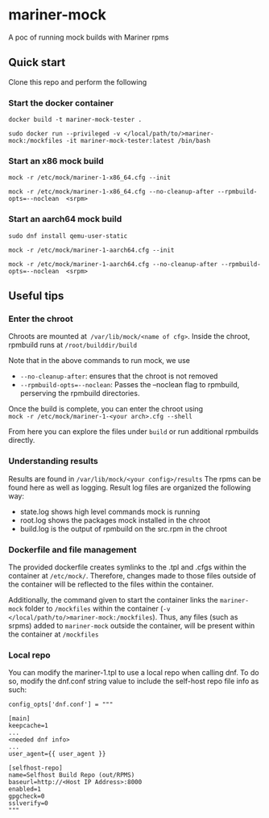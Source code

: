 # mariner-mock
A poc of running mock builds with Mariner rpms

## Quick start
Clone this repo and perform the following

### Start the docker container

`docker build -t mariner-mock-tester . `

`sudo docker run --privileged -v </local/path/to/>mariner-mock:/mockfiles -it mariner-mock-tester:latest /bin/bash` 

### Start an x86 mock build
`mock -r /etc/mock/mariner-1-x86_64.cfg --init `

`mock -r /etc/mock/mariner-1-x86_64.cfg --no-cleanup-after --rpmbuild-opts=--noclean  <srpm>`

### Start an aarch64 mock build
`sudo dnf install qemu-user-static`

`mock -r /etc/mock/mariner-1-aarch64.cfg --init`

`mock -r /etc/mock/mariner-1-aarch64.cfg --no-cleanup-after --rpmbuild-opts=--noclean  <srpm>`

## Useful tips
### Enter the chroot
Chroots are mounted at` /var/lib/mock/<name of cfg>`. Inside the chroot, rpmbuild runs at `/root/builddir/build ` 

Note that in the above commands to run mock, we use
- `--no-cleanup-after`: ensures that the chroot is not removed  
- `--rpmbuild-opts=--noclean`: Passes the –noclean flag to rpmbuild, perserving the rpmbuild directories.  
 
Once the build is complete, you can enter the chroot using  
`mock -r /etc/mock/mariner-1-<your arch>.cfg --shell `

From here you can explore the files under `build` or run additional rpmbuilds directly. 
  
### Understanding results
Results are found in `/var/lib/mock/<your config>/results`
The rpms can be found here as well as logging.
Result log files are organized the following way:
- state.log shows high level commands mock is running 
- root.log shows the packages mock installed in the chroot  
- build.log is the output of rpmbuild on the src.rpm in the chroot

### Dockerfile and file management
The provided dockerfile creates symlinks to the .tpl and .cfgs within the container at `/etc/mock/`. Therefore, changes made to those files outside of the container will be reflected to the files within the container.

Additionally, the command given to start the container links the `mariner-mock` folder to `/mockfiles` within the container (`-v </local/path/to/>mariner-mock:/mockfiles`). Thus, any files (such as srpms) added to `mariner-mock` outside the container, will be present within the container at `/mockfiles`

### Local repo
You can modify the mariner-1.tpl to use a local repo when calling dnf. To do so, modify the dnf.conf string value to include the self-host repo file info as such:
```
config_opts['dnf.conf'] = """

[main]
keepcache=1
... 
<needed dnf info>
...
user_agent={{ user_agent }}

[selfhost-repo]
name=Selfhost Build Repo (out/RPMS)
baseurl=http://<Host IP Address>:8000
enabled=1
gpgcheck=0
sslverify=0
"""
```
